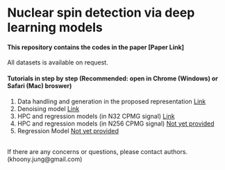 # Nuclear spin detection via deep learning models
#### This repository contains the codes in the paper [Paper Link]

All datasets is available on request.

#### Tutorials in step by step (Recommended: open in Chrome (Windows) or Safari (Mac) broswer)</br>

1. Data handling and generation in the proposed representation [Link](https://colab.research.google.com/drive/191nB0zGbcZt4i8mWgRwpDsdfDM0Y0gcC?usp=sharing)</br>
2. Denoising model [Link](https://colab.research.google.com/drive/1Ed4Mz6VKSFCNDou73YRJJ4KRqCyNTtmw?usp=sharing)</br>
3. HPC and regression models (in N32 CPMG signal) [Link](https://colab.research.google.com/drive/1InF_4lNOHv7LwHPWHaU5HICKzmEQjF6p?usp=sharing)</br>
4. HPC and regression models (in N256 CPMG signal) [Not yet provided]()</br>
5. Regression Model [Not yet provided]()</br>
</br>
If there are any concerns or questions, please contact authors. (khoony.jung@gmail.com)
